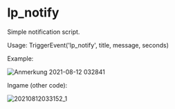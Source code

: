 # lp_notify
Simple notification script.

Usage: TriggerEvent('lp_notify', title, message, seconds)

Example:

![Anmerkung 2021-08-12 032841](https://user-images.githubusercontent.com/81768885/129124827-58051b78-01ea-4a0e-827a-f91e93717150.png)

Ingame (other code):

![20210812033152_1](https://user-images.githubusercontent.com/81768885/129124853-b29dbef6-533c-4a6d-b3b3-e234f7b12dfb.jpg)


